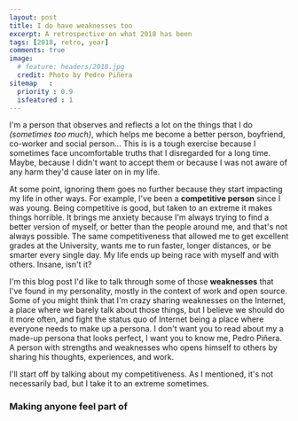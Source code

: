 ```yaml
---
layout: post
title: I do have weaknesses too
excerpt: A retrospective on what 2018 has been
tags: [2018, retro, year]
comments: true
image:
  # feature: headers/2018.jpg
  credit: Photo by Pedro Piñera
sitemap   :
  priority : 0.9
  isfeatured : 1
---
```


I'm a person that observes and reflects a lot on the things that I do *(sometimes too much)*, which helps me become a better person, boyfriend, co-worker and social person... This is is a tough exercise because I sometimes face uncomfortable truths that I disregarded for a long time. Maybe, because I didn't want to accept them or because I was not aware of any harm they'd cause later on in my life. 

At some point, ignoring them goes no further because they start impacting my life in other ways. For example, I've been a **competitive person** since I was young. Being competitive is good, but taken to an extreme it makes things horrible. It brings me anxiety because I'm always trying to find a better version of myself, or better than the people around me, and that's not always possible. The same competitiveness that allowed me to get excellent grades at the University, wants me to run faster, longer distances, or be smarter every single day. My life ends up being race with myself and with others. Insane, isn't it?

I'm this blog post I'd like to talk through some of those **weaknesses** that I've found in my personality, mostly in the context of work and open source. Some of you might think that I'm crazy sharing weaknesses on the Internet, a place where we barely talk about those things, but I believe we should do it more often, and fight the status quo of Internet being a place where everyone needs to make up a persona. I don't want you to read about my a made-up persona that looks perfect, I want you to know me, Pedro Piñera. A person with strengths and weaknesses who opens himself to others by sharing his thoughts, experiences, and work.

I'll start off by talking about my competitiveness. As I mentioned, it's not necessarily bad, but I take it to an extreme sometimes.


<!-- I kept those truths for myself and barely shared them with anyone. -->


### Making anyone feel part of